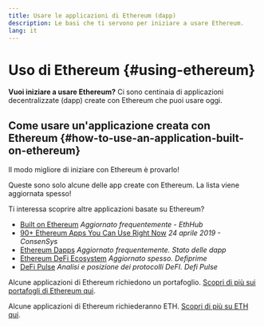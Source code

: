 ```yaml
---
title: Usare le applicazioni di Ethereum (dapp)
description: Le basi che ti servono per iniziare a usare Ethereum.
lang: it
---
```


# Uso di Ethereum {#using-ethereum}

<div class="featured">

**Vuoi iniziare a usare Ethereum?** Ci sono centinaia di applicazioni decentralizzate (dapp) create con Ethereum che puoi usare oggi.

</div>

## Come usare un'applicazione creata con Ethereum {#how-to-use-an-application-built-on-ethereum}

Il modo migliore di iniziare con Ethereum è provarlo!

Queste sono solo alcune delle app create con Ethereum. La lista viene aggiornata spesso!

<RandomAppList />

Ti interessa scoprire altre applicazioni basate su Ethereum?

- [Built on Ethereum](https://docs.ethhub.io/built-on-ethereum/built-on-ethereum/) _Aggiornato frequentemente - EthHub_
- [90+ Ethereum Apps You Can Use Right Now](https://media.consensys.net/40-ethereum-apps-you-can-use-right-now-d643333769f7) _24 aprile 2019 - ConsenSys_
- [Ethereum Dapps](https://www.stateofthedapps.com/rankings/platform/ethereum) _Aggiornato frequentemente. Stato delle dapp_
- [Ethereum DeFi Ecosystem](https://defiprime.com/ethereum) _Aggiornato spesso. Defiprime_
- [DeFi Pulse](https://defipulse.com/) _Analisi e posizione dei protocolli DeFI. Defi Pulse_

Alcune applicazioni di Ethereum richiedono un portafoglio. [Scopri di più sui portafogli di Ethereum qui](/it/wallets/).

Alcune applicazioni di Ethereum richiederanno ETH. [Scopri di più su ETH qui](/it/eth/).
